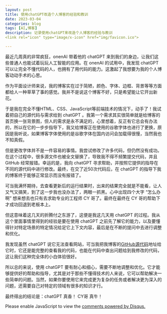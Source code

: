 ```yaml
---
layout: post
title: 使用chatGPT改造个人博客的经验和教训
date: 2023-03-04
categories: blog
tags: [AI,博客]
description: 记录使用chatGPT来改造个人博客的经验与教训
<link rel="icon" type="image/x-icon" href="img/favicon.ico">

---
```


最近几周真的非常疯狂，onenAI 带着他的 chatGPT 来到我们的身边，让我们这些普通人也能试着玩玩人工智能的应用。在 onenAI 的试用中，我发现 chatGPT 可以让完全不懂代码的人，也拥有了用代码的能力。这激起了我想要为我的个人博客动动手术的心思。

作为平面设计师来说，我的博客实在过于简陋，颜色、字体、边框、背景等等方面都给人一种草草了事的感觉。我并不是说这个博客不好，只是希望能让它开出新花。

于是我在完全不懂HTML、CSS、JavaScript等前端技术的情况下，动手了！我试着把自己的源代码与需求给到 chatGPT 。我第一个需求其实很简单就是给博客的首页换一张背景图，但人的需求是永不满足的，心里想着，反正有它总会有办法的，所以在它的一步步指导下，我又给博客正在使用的谷歌字体也进行了更换，原因是我听说，如果博客字体使用的是谷歌字体在国内访问会加载得很慢，当然我也不知真假。

但是更改字体并不是一件容易的事情。我尝试修改了许多代码，但仍然没有成功。在这个过程中，很多源文件也被全文替换了，导致我不得不频繁提交代码，并且 GitHub 经常报错。幸运的是，我向 chatGPT 寻求帮助，并按照它提供的指导在不同的源代码中进行修改。最终，在交了近50次代码后，在 chatGPT 的指导下我的博客终于能够正常显示而没有报错了。

可当我满怀期待，去查看更新后的运行结果时，出来的结果完全就是不能看，让人又气又搞笑，到了这一步我也没办法了，两眼一抓黑。心中出现四个大字 “怎么办啊” 想来想去也只有去求助专业的工程师 CY 哥了。最终在最终在 CY 哥的帮助下才成功回退到老板本上。

但这意味着这几天的折腾付之东游了，这便是我这几天用 chatGPT 的过程。我从这个里面事情里得到的经验是要在使用 chatGPT 之前先了解它的能力，以及要懂得针对特定场景的特定情况给足它上下文内容，最后是在不断的提问中去进行调整和优化。

我发现虽然 chatGPT 说它无法查看网站，可当我把我博客的[GitHub源代码](https://github.com/xiahibb/xiahibb.github.io )地址给它时，它还是能完整的查看我的代码，也能在代码中查出问题给到我修改的代码，这让我们这种完全体的小白体验很好。

所以总的来说，使用 chatGPT 要有耐心和细心，需要不断地调整和优化。它才能够提供好的帮助和指导，尤其是对于那些不懂得技术的人来说，它可以帮助解决一些简单的问题。当然，如果你要使用它来完成更为复杂的任务或者解决更为深入的问题，还需要自己对特定的领域有很多的知识才行。

最终得出的结论是：chatGPT 真香！ CY哥 真牛！



<script>
(function() {
var d = document, s = d.createElement('script');
s.src = 'https://huiweishijie.disqus.com/embed.js';
s.setAttribute('data-timestamp', +new Date());
(d.head || d.body).appendChild(s);
})();
</script>
<noscript>Please enable JavaScript to view the <a href="https://disqus.com/?ref_noscript">comments powered by Disqus.</a></noscript>

